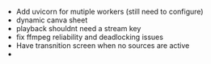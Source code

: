 - Add uvicorn for mutiple workers (still need to configure)
- dynamic canva sheet
- playback shouldnt need a stream key
- fix ffmpeg reliability and deadlocking issues
- Have transnition screen when no sources are active 
- 
